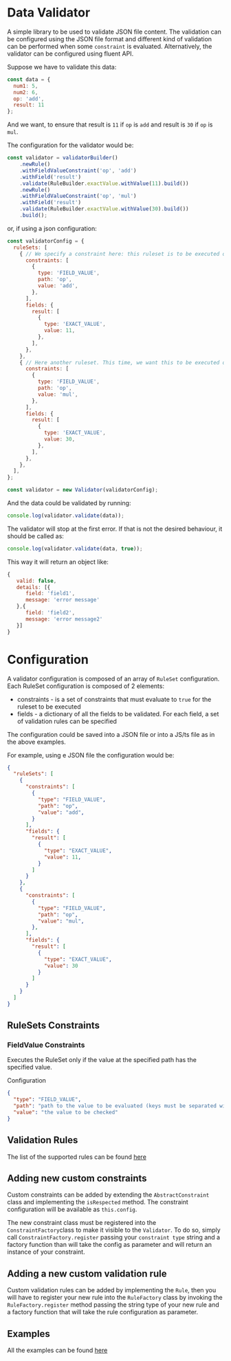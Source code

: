 # Data Validator

A simple library to be used to validate JSON file content.
The validation can be configured using the JSON file format and different kind of validation can be performed when 
some `constraint` is evaluated.
Alternatively, the validator can be configured using fluent API.

Suppose we have to validate this data:
```js
const data = {
  num1: 5,
  num2: 6,
  op: 'add',
  result: 11
};
```

And we want, to ensure that result is `11` if `op` is `add` and result is `30` if `op` is `mul`.

The configuration for the validator would be:

```typescript
const validator = validatorBuilder()
    .newRule()
    .withFieldValueConstraint('op', 'add')
    .withField('result')
    .validate(RuleBuilder.exactValue.withValue(11).build())
    .newRule()
    .withFieldValueConstraint('op', 'mul')
    .withField('result')
    .validate(RuleBuilder.exactValue.withValue(30).build())
    .build();
```

or, if using a json configuration:

```js
const validatorConfig = {
  ruleSets: [
    { // We specify a constraint here: this ruleset is to be executed only if `op` is `add`
      constraints: [
        {
          type: 'FIELD_VALUE',
          path: 'op',
          value: 'add',
        },
      ],
      fields: {
        result: [
          {
            type: 'EXACT_VALUE',
            value: 11,
          },
        ],
      },
    },
    { // Here another ruleset. This time, we want this to be executed only if `op` is `mul`
      constraints: [
        {
          type: 'FIELD_VALUE',
          path: 'op',
          value: 'mul',
        },
      ],
      fields: {
        result: [
          {
            type: 'EXACT_VALUE',
            value: 30,
          },
        ],
      },
    },
  ],
};

const validator = new Validator(validatorConfig);
```

And the data could be validated by running:
```js
console.log(validator.validate(data));
```

The validator will stop at the first error. If that is not the desired behaviour, it should be called as:

```js
console.log(validator.validate(data, true));

```

This way it will return an object like:

```javascript
{
   valid: false,
   details: [{
      field: 'field1',
      message: 'error message'
   },{
      field: 'field2',
      message: 'error message2'
   }]
}
```

# Configuration
A validator configuration is composed of an array of `RuleSet` configuration.
Each RuleSet configuration is composed of 2 elements:
 * constraints - is a set of constraints that must evaluate to `true` for the ruleset to be executed
 * fields - a dictionary of all the fields to be validated. For each field, a set of validation rules can be specified

The configuration could be saved into a JSON file or into a JS/ts file as in the above examples.

For example, using e JSON file the configuration would be:
```json
{
  "ruleSets": [
    { 
      "constraints": [
        {
          "type": "FIELD_VALUE",
          "path": "op",
          "value": "add",
        }
      ],
      "fields": {
        "result": [
          {
            "type": "EXACT_VALUE",
            "value": 11,
          }
        ]
      }
    },
    {
      "constraints": [
        {
          "type": "FIELD_VALUE",
          "path": "op",
          "value": "mul",
        },
      ],
      "fields": {
        "result": [
          {
            "type": "EXACT_VALUE",
            "value": 30
          }
        ]
      }
    }
  ]
}
```

## RuleSets Constraints

### FieldValue Constraints
Executes the RuleSet only if the value at the specified path has the specified value.

Configuration
```json
{
  "type": "FIELD_VALUE",
  "path": "path to the value to be evaluated (keys must be separated with a dot)",
  "value": "the value to be checked"
}
```

## Validation Rules

The list of the supported rules can be found [here](./docs/rules.md)

## Adding new custom constraints
Custom constraints can be added by extending the `AbstractConstraint` class and implementing the `isRespected` method.
The constraint configuration will be available as `this.config`.

The new constraint class must be registered into the `ConstraintFactory`class to make it visible to the `Validator`.
To do so, simply call `ConstraintFactory.register` passing your `constraint type` string and a factory function than 
will take the config as parameter and will return an instance of your constraint.

## Adding a new custom validation rule
Custom validation rules can be added by implementing the `Rule`, then you will have to register your new rule into
the `RuleFactory` class by invoking the  `RuleFactory.register` method passing the string type of your new rule and a
factory function that will take the rule configuration as parameter.

## Examples

All the examples can be found [here](./src/example)
